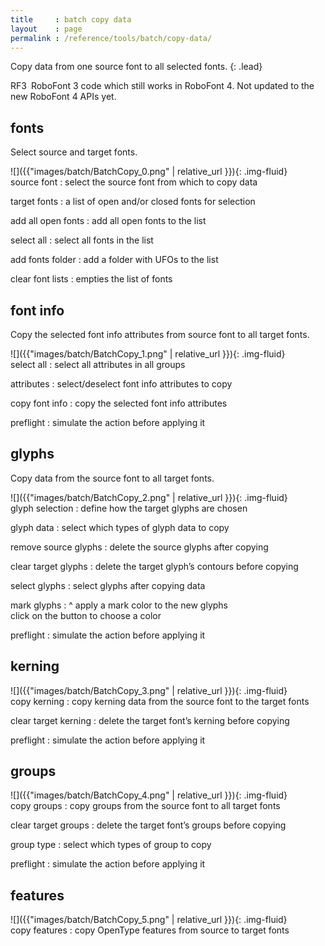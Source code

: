 ```yaml
---
title     : batch copy data
layout    : page
permalink : /reference/tools/batch/copy-data/
---
```


Copy data from one source font to all selected fonts.
{: .lead}

<span class="badge text-bg-warning rounded-0">RF3</span> RoboFont 3 code which still works in RoboFont 4. Not updated to the new RoboFont 4 APIs yet.


fonts
-----

Select source and target fonts.

<div class='row'>

<div class='col-sm' markdown='1'>
![]({{"images/batch/BatchCopy_0.png" | relative_url }}){: .img-fluid}
</div>

<div class='col-sm' markdown='1'>
source font
: select the source font from which to copy data

target fonts
: a list of open and/or closed fonts for selection

add all open fonts
: add all open fonts to the list

select all
: select all fonts in the list

add fonts folder
: add a folder with UFOs to the list

clear font lists
: empties the list of fonts
</div>

</div>


font info
---------

Copy the selected font info attributes from source font to all target fonts.

<div class='row'>

<div class='col-sm' markdown='1'>
![]({{"images/batch/BatchCopy_1.png" | relative_url }}){: .img-fluid}
</div>

<div class='col-sm' markdown='1'>
select all
: select all attributes in all groups

attributes
: select/deselect font info attributes to copy

copy font info
: copy the selected font info attributes

preflight
: simulate the action before applying it
</div>

</div>


glyphs
------

Copy data from the source font to all target fonts.

<div class='row'>

<div class='col-sm' markdown='1'>
![]({{"images/batch/BatchCopy_2.png" | relative_url }}){: .img-fluid}
</div>

<div class='col-sm' markdown='1'>
glyph selection
: define how the target glyphs are chosen

glyph data
: select which types of glyph data to copy

remove source glyphs
: delete the source glyphs after copying

clear target glyphs
: delete the target glyph’s contours before copying

select glyphs
: select glyphs after copying data

mark glyphs
: ^
  apply a mark color to the new glyphs  
  click on the button to choose a color

preflight
: simulate the action before applying it
</div>

</div>


kerning
-------

<div class='row'>

<div class='col-sm' markdown='1'>
![]({{"images/batch/BatchCopy_3.png" | relative_url }}){: .img-fluid}
</div>

<div class='col-sm' markdown='1'>
copy kerning
: copy kerning data from the source font to the target fonts

clear target kerning
: delete the target font’s kerning before copying

preflight
: simulate the action before applying it
</div>

</div>


groups
------

<div class='row'>

<div class='col-sm' markdown='1'>
![]({{"images/batch/BatchCopy_4.png" | relative_url }}){: .img-fluid}
</div>

<div class='col-sm' markdown='1'>
copy groups
: copy groups from the source font to all target fonts

clear target groups
: delete the target font’s groups before copying

group type
: select which types of group to copy

preflight
: simulate the action before applying it
</div>

</div>


features
--------

<div class='row'>

<div class='col-sm' markdown='1'>
![]({{"images/batch/BatchCopy_5.png" | relative_url }}){: .img-fluid}
</div>

<div class='col-sm' markdown='1'>
copy features
: copy OpenType features from source to target fonts
</div>

</div>
